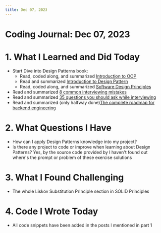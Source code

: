 ```yaml
---
title: Dec 07, 2023
---
```


# Coding Journal: Dec 07, 2023

# 1. What I Learned and Did Today
- Start Dive into Design Patterns book:
    * Read, coded along, and summarized [Introduction to OOP](https://quinnle.io/docs/learning-journal/dive-into-design-patterns/post_01)
    * Read and summarized [Introduction to Design Pattern](https://quinnle.io/docs/learning-journal/dive-into-design-patterns/post_02)
    * Read, coded along, and summarized [Software Design Principles](https://quinnle.io/docs/learning-journal/dive-into-design-patterns/post_02) 
- Read and summarized [8 common interviewing mistakes](https://quinnle.io/docs/tech-blogs/level-up-software-engineering/post_13)
- Read and summarized [35 questions you should ask while interviewing](https://quinnle.io/docs/tech-blogs/level-up-software-engineering/post_12)
- Read and summarized (only halfway done)[The complete roadmap for backend engineering](https://quinnle.io/docs/tech-blogs/level-up-software-engineering/post_11)

# 2. What Questions I Have
- How can I apply Design Patterns knowledge into my project? 
- Is there any project to code or improve when learning about Design Patterns? Yes, by the source code provided by I haven't found out where's the prompt or problem of these exercise solutions

# 3. What I Found Challenging
- The whole Liskov Substitution Principle section in SOLID Principles

# 4. Code I Wrote Today
- All code snippets have been added in the posts I mentioned in part 1

